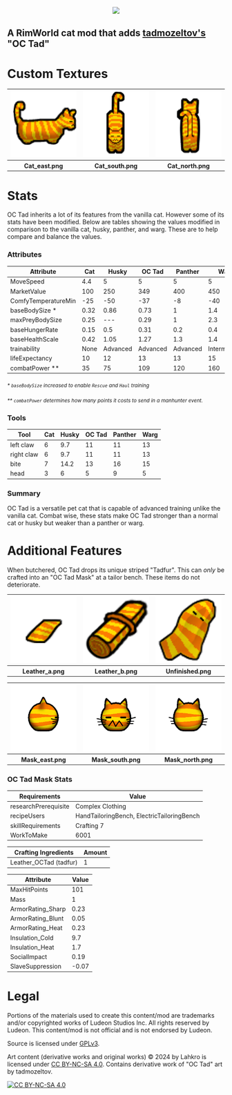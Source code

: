 
<p align="center">
  <img src="anim_Preview.webp">
</p>

## A RimWorld cat mod that adds [tadmozeltov's](https://twitch.tv/tadmozeltov) "OC Tad"


# Custom Textures
<table width="100%">
  <tr>
    <th width="33%">
        <img src="RimWorld-OCTad/Textures/OCTad/Cat_east.png">
    </th>
    <th width="33%">
        <img src="RimWorld-OCTad/Textures/OCTad/Cat_south.png">
    </th>
    <th width="33%">
        <img src="RimWorld-OCTad/Textures/OCTad/Cat_north.png">
    </th>
  </tr>
  <tr>
    <th>Cat_east.png</th>
    <th>Cat_south.png</th>
    <th>Cat_north.png</th>
  </tr>
</table>


# Stats
OC Tad inherits a lot of its features from the vanilla cat. However some of its stats have been modified.
Below are tables showing the values modified in comparison to the vanilla cat, husky, panther, and warg. These are to help compare and balance the values.

### Attributes
|Attribute           |Cat  |Husky    |OC Tad   |Panther  |Warg         |
|--------------------|-----|---------|---------|---------|-------------|
|MoveSpeed           |4.4  |5        |5        |5        |5            |
|MarketValue         |100  |250      |349      |400      |450          |
|ComfyTemperatureMin |-25  |-50      |-37      |-8       |-40          |
|baseBodySize *      |0.32 |0.86     |0.73     |1        |1.4          |
|maxPreyBodySize     |0.25 |---      |0.29     |1        |2.3          |
|baseHungerRate      |0.15 |0.5      |0.31     |0.2      |0.4          |
|baseHealthScale     |0.42 |1.05     |1.27     |1.3      |1.4          |
|trainability        |None |Advanced |Advanced |Advanced |Intermediate |
|lifeExpectancy      |10   |12       |13       |13       |15           |
|combatPower **      |35   |75       |109      |120      |160          |

<sub> *\* ``baseBodySize`` increased to enable ``Rescue`` and ``Haul`` training* </sub>

<sub> *\*\* ``combatPower`` determines how many points it costs to send in a manhunter event.* </sub>

### Tools
|Tool       |Cat |Husky |OC Tad |Panther |Warg |
|-----------|----|------|-------|--------|-----|
|left claw  |6   |9.7   |11     |11      |13   |
|right claw |6   |9.7   |11     |11      |13   |
|bite       |7   |14.2  |13     |16      |15   |
|head       |3   |6     |5      |9       |5    |

### Summary
OC Tad is a versatile pet cat that is capable of advanced training unlike the vanilla cat. Combat wise, these stats make OC Tad stronger than a normal cat or husky but weaker than a panther or warg.

# Additional Features
When butchered, OC Tad drops its unique striped "Tadfur". This can *only* be crafted into an "OC Tad Mask" at a tailor bench. These items do not deteriorate.

<table width="100%">
  <tr>
    <th width="33%">
        <img src="RimWorld-OCTad/Textures/OCTad/Leather/Leather_a.png">
    </th>
    <th width="33%">
        <img src="RimWorld-OCTad/Textures/OCTad/Leather/Leather_b.png">
    </th>
    <th width="33%">
        <img src="RimWorld-OCTad/Textures/OCTad/Mask/Unfinished.png">
    </th>
  </tr>
  <tr>
    <th>Leather_a.png</th>
    <th>Leather_b.png</th>
    <th>Unfinished.png</th>
  </tr>
</table>

<table width="100%">
  <tr>
    <th width="33%">
        <img src="RimWorld-OCTad/Textures/OCTad/Mask/Mask_east.png">
    </th>
    <th width="33%">
        <img src="RimWorld-OCTad/Textures/OCTad/Mask/Mask_south.png">
    </th>
    <th width="33%">
        <img src="RimWorld-OCTad/Textures/OCTad/Mask/Mask_north.png">
    </th>
  </tr>
  <tr>
    <th>Mask_east.png</th>
    <th>Mask_south.png</th>
    <th>Mask_north.png</th>
  </tr>
</table>

### OC Tad Mask Stats
|Requirements         |Value                                      |
|---------------------|-------------------------------------------|
|researchPrerequisite |Complex Clothing                           |
|recipeUsers          |HandTailoringBench, ElectricTailoringBench |
|skillRequirements    |Crafting 7                                 |
|WorkToMake           |6001                                       |

|Crafting Ingredients   |Amount |
|-----------------------|-------|
|Leather_OCTad (tadfur) |1      |

|Attribute         |Value |
|------------------|------|
|MaxHitPoints      |101   |
|Mass              |1     |
|ArmorRating_Sharp |0.23  |
|ArmorRating_Blunt |0.05  |
|ArmorRating_Heat  |0.23  |
|Insulation_Cold   |9.7   |
|Insulation_Heat   |1.7   |
|SocialImpact      |0.19  |
|SlaveSuppression  |-0.07 |

# Legal
Portions of the materials used to create this content/mod are trademarks and/or copyrighted works of Ludeon Studios Inc. All rights reserved by Ludeon. This content/mod is not official and is not endorsed by Ludeon.

Source is licensed under [GPLv3](https://www.gnu.org/licenses/gpl-3.0.en.html#license-text).

Art content (derivative works and original works) © 2024 by Lahkro is licensed under [CC BY-NC-SA 4.0][cc-by-nc-sa].
Contains derivative work of "OC Tad" art by tadmozeltov.

[![CC BY-NC-SA 4.0][cc-by-nc-sa-image]][cc-by-nc-sa]

[cc-by-nc-sa]: http://creativecommons.org/licenses/by-nc-sa/4.0/
[cc-by-nc-sa-image]: https://licensebuttons.net/l/by-nc-sa/4.0/88x31.png